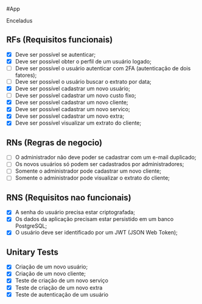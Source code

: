 #App

Enceladus

## RFs (Requisitos funcionais)

- [x] Deve ser possível se autenticar;
- [x] Deve ser possível obter o perfil de um usuário logado;
- [ ] Deve ser possível o usuário autenticar com 2FA (autenticação de dois fatores);
- [ ] Deve ser possível o usuário buscar o extrato por data;
- [x] Deve ser possível cadastrar um novo usuário;
- [ ] Deve ser possível cadastrar um novo custo fixo;
- [x] Deve ser possível cadastrar um novo cliente;
- [x] Deve ser possível cadastrar um novo servico;
- [x] Deve ser possível cadastrar um novo extra;
- [x] Deve ser possível visualizar um extrato do cliente;

## RNs (Regras de negocio)

- [ ] O administrador não deve poder se cadastrar com um e-mail duplicado;
- [ ] Os novos usuários só podem ser cadastrados por administradores;
- [ ] Somente o administrador pode cadastrar um novo cliente;
- [ ] Somente o administrador pode visualizar o extrato do cliente;

## RNS (Requisitos nao funcionais)

- [x] A senha do usuário precisa estar criptografada;
- [x] Os dados da aplicação precisam estar persistido em um banco PostgreSQL;
- [x] O usuário deve ser identificado por um JWT (JSON Web Token);

## Unitary Tests

- [x] Criação de um novo usuário;
- [x] Criação de um novo cliente;
- [x] Teste de criação de um novo serviço
- [x] Teste de criação de um novo extra
- [x] Teste de autenticação de um usuário
